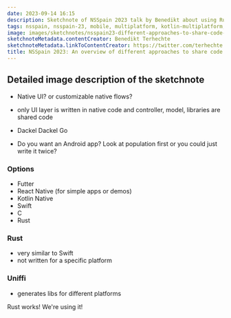 ```yaml
---
date: 2023-09-14 16:15
description: Sketchnote of NSSpain 2023 talk by Benedikt about using Rust to share code with multiple platforms
tags: nsspain, nsspain-23, mobile, multiplatform, kotlin-multiplatform, kotlin-native, flutter, react-native, rust, swift
image: images/sketchnotes/nsspain23-different-approaches-to-share-code-small.jpg
sketchnoteMetadata.contentCreator: Benedikt Terhechte
sketchnoteMetadata.linkToContentCreator: https://twitter.com/terhechte
title: NSSpain 2023: An overview of different approaches to share code across platforms
---
```


## Detailed image description of the sketchnote

- Native UI? or customizable native flows?
- only UI layer is written in native code and controller, model, libraries are shared code

- Dackel Dackel Go
- Do you want an Android арp? Look at population first or you could just write it twice?

### Options

- Futter
- React Native (for simple apps or demos)
- Kotlin Native
- Swift
- C
- Rust

### Rust

- very similar to Swift
- not written for a specific platform

### Uniffi

- generates libs for different platforms

Rust works! We're using it!

